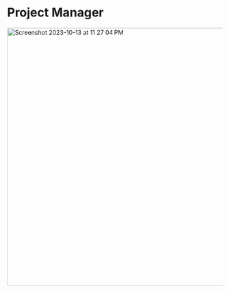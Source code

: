 # Project Manager
<img width="603" alt="Screenshot 2023-10-13 at 11 27 04 PM" src="https://github.com/themihirmathur/Project-Manager/assets/92594107/9b0c7dfc-bcbf-4cfe-932b-f97efae0fb43">
